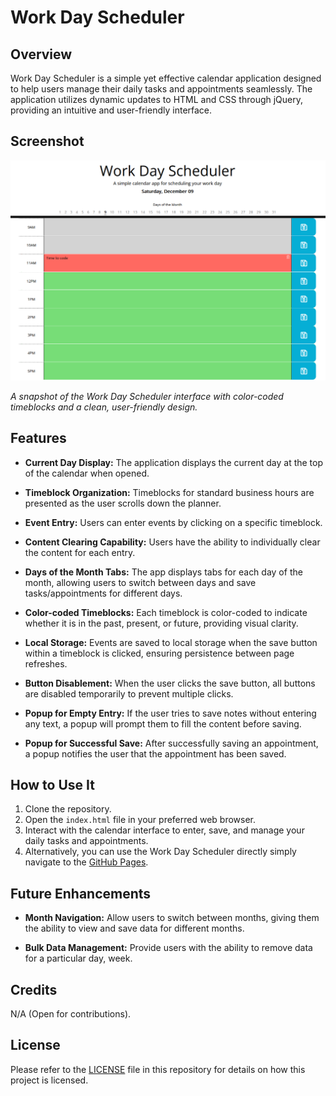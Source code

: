 # Work Day Scheduler

## Overview

Work Day Scheduler is a simple yet effective calendar application designed to help users manage their daily tasks and appointments seamlessly. The application utilizes dynamic updates to HTML and CSS through jQuery, providing an intuitive and user-friendly interface.

## Screenshot

![Work Day Scheduler Screenshot](./assets/images/work-scheduler.png)

*A snapshot of the Work Day Scheduler interface with color-coded timeblocks and a clean, user-friendly design.*


## Features

- **Current Day Display:** The application displays the current day at the top of the calendar when opened.

- **Timeblock Organization:** Timeblocks for standard business hours are presented as the user scrolls down the planner.

- **Event Entry:** Users can enter events by clicking on a specific timeblock.

- **Content Clearing Capability:** Users have the ability to individually clear the content for each entry.

- **Days of the Month Tabs:** The app displays tabs for each day of the month, allowing users to switch between days and save tasks/appointments for different days.

- **Color-coded Timeblocks:** Each timeblock is color-coded to indicate whether it is in the past, present, or future, providing visual clarity.

- **Local Storage:** Events are saved to local storage when the save button within a timeblock is clicked, ensuring persistence between page refreshes.

- **Button Disablement:** When the user clicks the save button, all buttons are disabled temporarily to prevent multiple clicks.

- **Popup for Empty Entry:** If the user tries to save notes without entering any text, a popup will prompt them to fill the content before saving.

- **Popup for Successful Save:** After successfully saving an appointment, a popup notifies the user that the appointment has been saved.

## How to Use It

1. Clone the repository.
2. Open the `index.html` file in your preferred web browser.
3. Interact with the calendar interface to enter, save, and manage your daily tasks and appointments.
4. Alternatively, you can use the Work Day Scheduler directly simply navigate to the [GitHub Pages](https://martindocs-bootcamp.github.io/mtatarski-work-day-scheduler/).

## Future Enhancements

- **Month Navigation:** Allow users to switch between months, giving them the ability to view and save data for different months.

- **Bulk Data Management:** Provide users with the ability to remove data for a particular day, week.

## Credits

N/A (Open for contributions).

## License

Please refer to the [LICENSE](./LICENSE.md) file in this repository for details on how this project is licensed.
